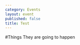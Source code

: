 ```yaml
---
category: Events
layout: event
published: false
title: Test
---
```


#Things
They are going to happen

